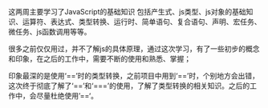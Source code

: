 这两周主要学习了JavaScript的基础知识
包括产生式、js类型、js对象的基础知识、运算符、表达式、类型转换、运行时、简单语句、复合语句、声明、宏任务、微任务、js函数调用等等。

很多之前仅仅用过，并不了解js的具体原理，通过这次学习，有了一些初步的概念和印象，在之后的工作中，需要不断的使用和熟悉、掌握；

印象最深的是使用‘==’时的类型转换，之前项目中用到‘==’时，个别地方会出错，这次终于彻底了解了‘==’和‘===’的使用，了解了类型转换的相关知识。之后的工作中，会尽量杜绝使用’==‘。



